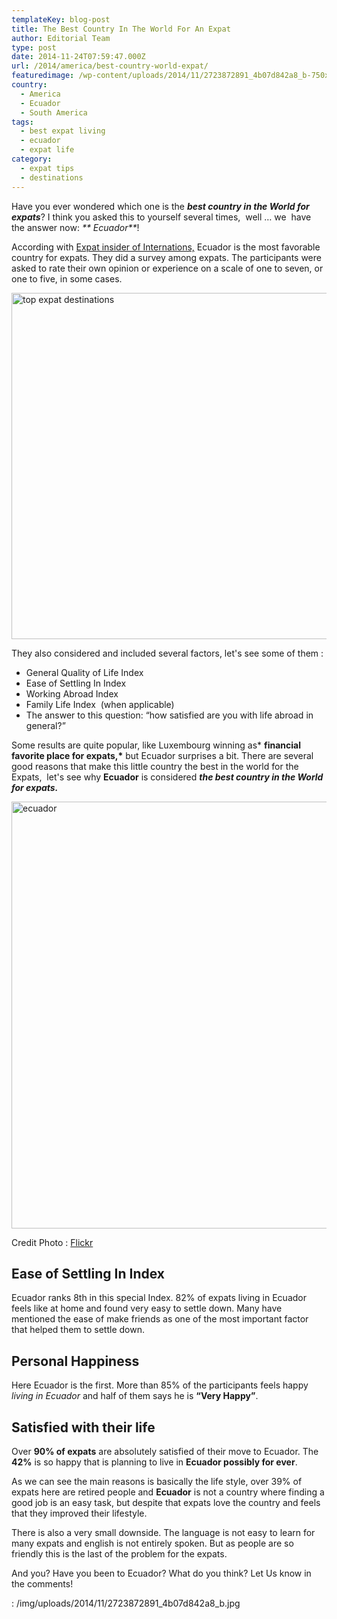 ```yaml
---
templateKey: blog-post
title: The Best Country In The World For An Expat
author: Editorial Team
type: post
date: 2014-11-24T07:59:47.000Z
url: /2014/america/best-country-world-expat/
featuredimage: /wp-content/uploads/2014/11/2723872891_4b07d842a8_b-750x500.jpg
country:
  - America
  - Ecuador
  - South America
tags:
  - best expat living
  - ecuador
  - expat life
category:
  - expat tips
  - destinations
---
```


Have you ever wondered which one is the _**best country in the World for expats**_? I think you asked this to yourself several times,  well &#8230; we  have the answer now: _** Ecuador**_!

According with <a href="https://www.internations.org/expat-insider/2014/the-best-and-worst-places-for-expats" target="_blank">Expat insider of Internations,</a> Ecuador is the most favorable country for expats. They did a survey among expats. The participants were asked to rate their own opinion or experience on a scale of one to seven, or one to five, in some cases.<!--more-->

<a href="https://www.internations.org/expat-insider/2014/the-best-and-worst-places-for-expats" target="_blank"><img src="/img/uploads/2014/11/top-expat-destinations-1024x723.jpg" alt="top expat destinations" width="785" height="554" /></a>

They also considered and included several factors, let's see some of them :

- General Quality of Life Index
- Ease of Settling In Index
- Working Abroad Index
- Family Life Index  (when applicable)
- The answer to this question: &#8220;how satisfied are you with life abroad in general?&#8221;

Some results are quite popular, like Luxembourg winning as\* **financial favorite place for expats,\*** but Ecuador surprises a bit. There are several good reasons that make this little country the best in the world for the Expats,  let's see why **Ecuador** is considered _**the best country in the World for expats.**_

<img src="/img/uploads/2014/11/2723872891_4b07d842a8_b.jpg" alt="ecuador" width="1024" height="683" srcset="/img/uploads/2014/11/2723872891_4b07d842a8_b.jpg 1024w, /img/uploads/2014/11/2723872891_4b07d842a8_b-300x200.jpg 300w, /img/uploads/2014/11/2723872891_4b07d842a8_b-768x512.jpg 768w, /img/uploads/2014/11/2723872891_4b07d842a8_b-750x500.jpg 750w" sizes="(max-width: 1024px) 100vw, 1024px" />

Credit Photo : <a href="https://www.flickr.com/photos/wurglitsch/2723872891/in/photolist-59GyvH-2ck7v-aSTsai-57YQcS-p7HbCG-74g7DQ-a97Vm3-aoR9Hn-aoTTnd-nDAUp-4VhFR8-fqvoKn-9SzKru-cAPtgS-8pi2U6-6TZivp-9wKezt-eezaGP-eeETem-8pm3CQ-31qohV-7vQCGQ-ejrgRg-2s66kF-eKSbwn-7tkZSK-78TjpN-a5Hfvg-78TagJ-nF9HgY-gszqo3-73nuhJ-6MVKoS-78Tdt3-78Pnr8-fqKhLo-78PrXk-78PnG6-78TbLw-92gtqq-92gt3A-92guSf-92dnui-92ectB-axAr22-4Ee76o-bkriBb-fG1f7p-eeERvS-fbJs2A" target="_blank">Flickr</a>

## Ease of Settling In Index

Ecuador ranks 8th in this special Index. 82% of expats living in Ecuador feels like at home and found very easy to settle down. Many have mentioned the ease of make friends as one of the most important factor that helped them to settle down.

## Personal Happiness

Here Ecuador is the first. More than 85% of the participants feels happy _living in Ecuador_ and half of them says he is **&#8220;Very Happy&#8221;**.

## Satisfied with their life

Over **90% of expats** are absolutely satisfied of their move to Ecuador. The **42%** is so happy that is planning to live in **Ecuador possibly for ever**.

As we can see the main reasons is basically the life style, over 39% of expats here are retired people and **Ecuador** is not a country where finding a good job is an easy task, but despite that expats love the country and feels that they improved their lifestyle.

There is also a very small downside. The language is not easy to learn for many expats and english is not entirely spoken. But as people are so friendly this is the last of the problem for the expats.

And you? Have you been to Ecuador? What do you think? Let Us know in the comments!

: /img/uploads/2014/11/2723872891_4b07d842a8_b.jpg
